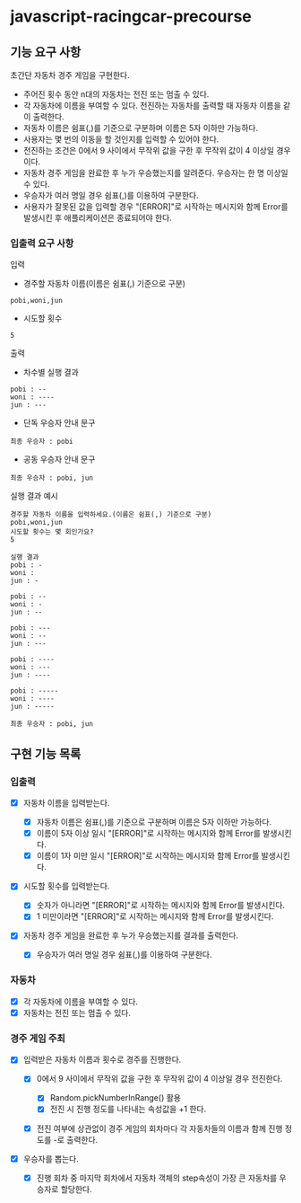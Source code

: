 # javascript-racingcar-precourse

## 기능 요구 사항

초간단 자동차 경주 게임을 구현한다.

- 주어진 횟수 동안 n대의 자동차는 전진 또는 멈출 수 있다.
- 각 자동차에 이름을 부여할 수 있다. 전진하는 자동차를 출력할 때 자동차 이름을 같이 출력한다.
- 자동차 이름은 쉼표(,)를 기준으로 구분하며 이름은 5자 이하만 가능하다.
- 사용자는 몇 번의 이동을 할 것인지를 입력할 수 있어야 한다.
- 전진하는 조건은 0에서 9 사이에서 무작위 값을 구한 후 무작위 값이 4 이상일 경우이다.
- 자동차 경주 게임을 완료한 후 누가 우승했는지를 알려준다. 우승자는 한 명 이상일 수 있다.
- 우승자가 여러 명일 경우 쉼표(,)를 이용하여 구분한다.
- 사용자가 잘못된 값을 입력할 경우 "[ERROR]"로 시작하는 메시지와 함께 Error를 발생시킨 후 애플리케이션은 종료되어야 한다.

### 입출력 요구 사항

입력

- 경주할 자동차 이름(이름은 쉼표(,) 기준으로 구분)

```
pobi,woni,jun
```

- 시도할 횟수

```
5
```

출력

- 차수별 실행 결과

```
pobi : --
woni : ----
jun : ---
```

- 단독 우승자 안내 문구

```
최종 우승자 : pobi
```

- 공동 우승자 안내 문구

```
최종 우승자 : pobi, jun
```

실행 결과 예시

```
경주할 자동차 이름을 입력하세요.(이름은 쉼표(,) 기준으로 구분)
pobi,woni,jun
시도할 횟수는 몇 회인가요?
5

실행 결과
pobi : -
woni :
jun : -

pobi : --
woni : -
jun : --

pobi : ---
woni : --
jun : ---

pobi : ----
woni : ---
jun : ----

pobi : -----
woni : ----
jun : -----

최종 우승자 : pobi, jun
```

## 구현 기능 목록

### 입출력

- [x] 자동차 이름을 입력받는다.

  - [x] 자동차 이름은 쉼표(,)를 기준으로 구분하며 이름은 5자 이하만 가능하다.
  - [x] 이름이 5자 이상 일시 "[ERROR]"로 시작하는 메시지와 함께 Error를 발생시킨다.
  - [x] 이름이 1자 미만 일시 "[ERROR]"로 시작하는 메시지와 함께 Error를 발생시킨다.

- [x] 시도할 횟수를 입력받는다.

  - [x] 숫자가 아니라면 "[ERROR]"로 시작하는 메시지와 함께 Error를 발생시킨다.
  - [x] 1 미만이라면 "[ERROR]"로 시작하는 메시지와 함께 Error를 발생시킨다.

- [x] 자동차 경주 게임을 완료한 후 누가 우승했는지를 결과를 출력한다.
  - [x] 우승자가 여러 명일 경우 쉼표(,)를 이용하여 구분한다.

### 자동차

- [x] 각 자동차에 이름을 부여할 수 있다.
- [x] 자동차는 전진 또는 멈출 수 있다.

### 경주 게임 주최

- [x] 입력받은 자동차 이름과 횟수로 경주를 진행한다.

  - [x] 0에서 9 사이에서 무작위 값을 구한 후 무작위 값이 4 이상일 경우 전진한다.

    - [x] Random.pickNumberInRange() 활용
    - [x] 전진 시 진행 정도를 나타내는 속성값을 +1 한다.

  - [x] 전진 여부에 상관없이 경주 게임의 회차마다 각 자동차들의 이름과 함께 진행 정도를 -로 출력한다.

- [x] 우승자를 뽑는다.
  - [x] 진행 회차 중 마지막 회차에서 자동차 객체의 step속성이 가장 큰 자동차를 우승자로 할당한다.

